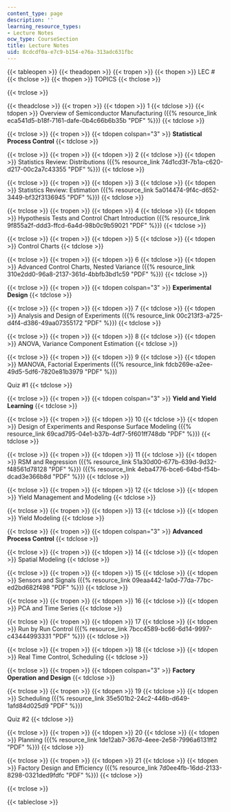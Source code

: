 ```yaml
---
content_type: page
description: ''
learning_resource_types:
- Lecture Notes
ocw_type: CourseSection
title: Lecture Notes
uid: 8cdcdf0a-e7c9-b154-e76a-313adc631fbc
---
```


{{< tableopen >}}
{{< theadopen >}}
{{< tropen >}}
{{< thopen >}}
LEC #
{{< thclose >}}
{{< thopen >}}
TOPICS
{{< thclose >}}

{{< trclose >}}

{{< theadclose >}}
{{< tropen >}}
{{< tdopen >}}
1
{{< tdclose >}}
{{< tdopen >}}
Overview of Semiconductor Manufacturing ({{% resource_link eca541d5-b18f-7161-dafe-0b4c66b6b35b "PDF" %}})
{{< tdclose >}}

{{< trclose >}}
{{< tropen >}}
{{< tdopen colspan="3" >}}
**Statistical Process Control**
{{< tdclose >}}

{{< trclose >}}
{{< tropen >}}
{{< tdopen >}}
2
{{< tdclose >}}
{{< tdopen >}}
Statistics Review: Distributions ({{% resource_link 74d1cd3f-7b1a-c620-d217-00c2a7c43355 "PDF" %}})
{{< tdclose >}}

{{< trclose >}}
{{< tropen >}}
{{< tdopen >}}
3
{{< tdclose >}}
{{< tdopen >}}
Statistics Review: Estimation ({{% resource_link 5a014474-9f4c-d652-3449-bf32f3136945 "PDF" %}})
{{< tdclose >}}

{{< trclose >}}
{{< tropen >}}
{{< tdopen >}}
4
{{< tdclose >}}
{{< tdopen >}}
Hypothesis Tests and Control Chart Introduction ({{% resource_link 9f855a2f-ddd3-ffcd-6a4d-98b0c9b59021 "PDF" %}})
{{< tdclose >}}

{{< trclose >}}
{{< tropen >}}
{{< tdopen >}}
5
{{< tdclose >}}
{{< tdopen >}}
Control Charts
{{< tdclose >}}

{{< trclose >}}
{{< tropen >}}
{{< tdopen >}}
6
{{< tdclose >}}
{{< tdopen >}}
Advanced Control Charts, Nested Variance ({{% resource_link 310e2dd0-96a8-2137-361d-4bbfb3bd1c59 "PDF" %}})
{{< tdclose >}}

{{< trclose >}}
{{< tropen >}}
{{< tdopen colspan="3" >}}
**Experimental Design**
{{< tdclose >}}

{{< trclose >}}
{{< tropen >}}
{{< tdopen >}}
7
{{< tdclose >}}
{{< tdopen >}}
Analysis and Design of Experiments ({{% resource_link 00c213f3-a725-d4f4-d386-49aa07355172 "PDF" %}})
{{< tdclose >}}

{{< trclose >}}
{{< tropen >}}
{{< tdopen >}}
8
{{< tdclose >}}
{{< tdopen >}}
ANOVA, Variance Component Estimation
{{< tdclose >}}

{{< trclose >}}
{{< tropen >}}
{{< tdopen >}}
9
{{< tdclose >}}
{{< tdopen >}}
MANOVA, Factorial Experiments ({{% resource_link fdcb269e-a2ee-49d5-5df6-7820e81b3979 "PDF" %}})  
  
Quiz #1
{{< tdclose >}}

{{< trclose >}}
{{< tropen >}}
{{< tdopen colspan="3" >}}
**Yield and Yield Learning**
{{< tdclose >}}

{{< trclose >}}
{{< tropen >}}
{{< tdopen >}}
10
{{< tdclose >}}
{{< tdopen >}}
Design of Experiments and Response Surface Modeling ({{% resource_link 69cad795-04e1-b37b-4df7-5f601ff748db "PDF" %}})
{{< tdclose >}}

{{< trclose >}}
{{< tropen >}}
{{< tdopen >}}
11
{{< tdclose >}}
{{< tdopen >}}
RSM and Regression ({{% resource_link 51a30d00-677b-639d-9d32-f48561d78128 "PDF" %}}) ({{% resource_link 4eba4776-bce6-64bd-f54b-dcad3e366b8d "PDF" %}})
{{< tdclose >}}

{{< trclose >}}
{{< tropen >}}
{{< tdopen >}}
12
{{< tdclose >}}
{{< tdopen >}}
Yield Management and Modeling
{{< tdclose >}}

{{< trclose >}}
{{< tropen >}}
{{< tdopen >}}
13
{{< tdclose >}}
{{< tdopen >}}
Yield Modeling
{{< tdclose >}}

{{< trclose >}}
{{< tropen >}}
{{< tdopen colspan="3" >}}
**Advanced Process Control**
{{< tdclose >}}

{{< trclose >}}
{{< tropen >}}
{{< tdopen >}}
14
{{< tdclose >}}
{{< tdopen >}}
Spatial Modeling
{{< tdclose >}}

{{< trclose >}}
{{< tropen >}}
{{< tdopen >}}
15
{{< tdclose >}}
{{< tdopen >}}
Sensors and Signals ({{% resource_link 09eaa442-1a0d-77da-77bc-ed2bd682f498 "PDF" %}})
{{< tdclose >}}

{{< trclose >}}
{{< tropen >}}
{{< tdopen >}}
16
{{< tdclose >}}
{{< tdopen >}}
PCA and Time Series
{{< tdclose >}}

{{< trclose >}}
{{< tropen >}}
{{< tdopen >}}
17
{{< tdclose >}}
{{< tdopen >}}
Run by Run Control ({{% resource_link 7bcc4589-bc66-6d14-9997-c43444993331 "PDF" %}})
{{< tdclose >}}

{{< trclose >}}
{{< tropen >}}
{{< tdopen >}}
18
{{< tdclose >}}
{{< tdopen >}}
Real Time Control, Scheduling
{{< tdclose >}}

{{< trclose >}}
{{< tropen >}}
{{< tdopen colspan="3" >}}
**Factory Operation and Design**
{{< tdclose >}}

{{< trclose >}}
{{< tropen >}}
{{< tdopen >}}
19
{{< tdclose >}}
{{< tdopen >}}
Scheduling ({{% resource_link 35e501b2-24c2-446b-d649-1afd84d025d9 "PDF" %}})  
  
Quiz #2
{{< tdclose >}}

{{< trclose >}}
{{< tropen >}}
{{< tdopen >}}
20
{{< tdclose >}}
{{< tdopen >}}
Planning ({{% resource_link 1de12ab7-367d-4eee-2e58-7996a6131ff2 "PDF" %}})
{{< tdclose >}}

{{< trclose >}}
{{< tropen >}}
{{< tdopen >}}
21
{{< tdclose >}}
{{< tdopen >}}
Factory Design and Efficiency ({{% resource_link 7d0ee4fb-16dd-2133-8298-0321ded9fdfc "PDF" %}})
{{< tdclose >}}

{{< trclose >}}

{{< tableclose >}}